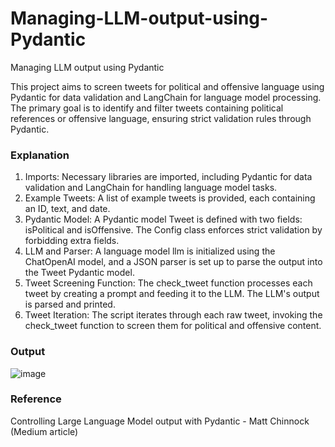 # Managing-LLM-output-using-Pydantic
Managing LLM output using Pydantic

This project aims to screen tweets for political and offensive language using Pydantic for data validation and LangChain for language model processing. The primary goal is to identify and 
filter tweets containing political references or offensive language, ensuring strict validation rules through Pydantic.

### Explanation
1. Imports: Necessary libraries are imported, including Pydantic for data validation and LangChain for handling language model tasks.
2. Example Tweets: A list of example tweets is provided, each containing an ID, text, and date.
3. Pydantic Model: A Pydantic model Tweet is defined with two fields: isPolitical and isOffensive. The Config class enforces strict validation by forbidding extra fields.
4. LLM and Parser: A language model llm is initialized using the ChatOpenAI model, and a JSON parser is set up to parse the output into the Tweet Pydantic model.
5. Tweet Screening Function: The check_tweet function processes each tweet by creating a prompt and feeding it to the LLM. The LLM's output is parsed and printed.
6. Tweet Iteration: The script iterates through each raw tweet, invoking the check_tweet function to screen them for political and offensive content.

### Output
![image](https://github.com/user-attachments/assets/c8eef7a5-44ef-4bef-ae31-4eb0bcee5cd4)

### Reference
Controlling Large Language Model output with Pydantic - Matt Chinnock (Medium article)

